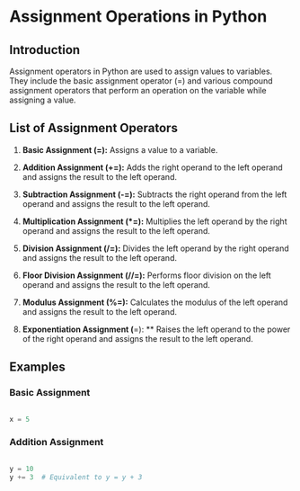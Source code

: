 # Assignment Operations in Python

## Introduction

Assignment operators in Python are used to assign values to variables. They include the basic assignment operator (=) and various compound assignment operators that perform an operation on the variable while assigning a value.

## List of Assignment Operators

1. **Basic Assignment (=):** Assigns a value to a variable.

2. **Addition Assignment (+=):** Adds the right operand to the left operand and assigns 
                                 the result to the left operand.

3. **Subtraction Assignment (-=):** Subtracts the right operand from the left operand and 
                                    assigns the result to the left operand.

4. **Multiplication Assignment (*=):** Multiplies the left operand by the right operand 
                                       and assigns the result to the left operand.

5. **Division Assignment (/=):** Divides the left operand by the right operand and assigns 
                                 the result to the left operand.

6. **Floor Division Assignment (//=):** Performs floor division on the left operand and 
                                        assigns the result to the left operand.

7. **Modulus Assignment (%=):** Calculates the modulus of the left operand and assigns the 
                                result to the left operand.

8. **Exponentiation Assignment (**=): ** Raises the left operand to the power of the right 
                                      operand and assigns the result to the left operand.

## Examples

### Basic Assignment

```python

x = 5

```

### Addition Assignment

```python

y = 10
y += 3  # Equivalent to y = y + 3
